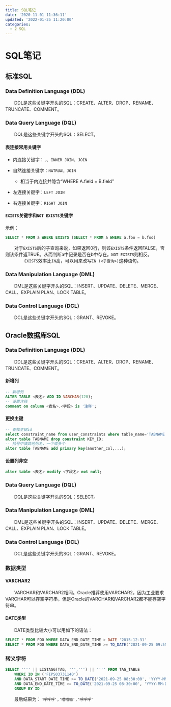 ```yaml
---
title: SQL笔记
date: '2020-11-01 11:36:11'
updated: '2022-01-25 11:20:00'
categories:
  - 2 SQL
---
```

# SQL笔记

## 标准SQL

### Data Definition Language (DDL)

　　DDL是这些关键字开头的SQL：CREATE、ALTER、DROP、RENAME、TRUNCATE、COMMENT。　
　　
### Data Query Language (DQL)

　　DQL是这些关键字开头的SQL：SELECT。
　　
#### 表连接常用关键字

- 内连接关键字：`,`、`INNER JOIN`、`JOIN`

- 自然连接关键字：`NATRUAL JOIN`
  - 相当于内连接并隐含“WHERE A.field = B.field”
  
- 左连接关键字：`LEFT JOIN`

- 右连接关键字：`RIGHT JOIN`

#### `EXISTS`关键字和`NOT EXISTS`关键字

示例：

```sql
SELECT * FROM a WHERE EXISTS (SELECT * FROM a WHERE a.foo = b.foo)
```
　　对于`EXISTS`后的子查询来说，如果返回0行，则该`EXISTS`条件返回FALSE，否则该条件返TRUE。从而判断a中记录是否在b中存在。`NOT EXISTS`则相反。
　　
　　`EXISTS`效率比`IN`高，可以用来改写`IN (<子查询>)`这种语句。

### Data Manipulation Language (DML)

　　DML是这些关键字开头的SQL：INSERT、UPDATE、DELETE、MERGE、CALL、EXPLAIN PLAN、LOCK TABLE。

### Data Control Language (DCL)

　　DCL是这些关键字开头的SQL：GRANT、REVOKE。

## Oracle数据库SQL

### Data Definition Language (DDL)

　　DDL是这些关键字开头的SQL：CREATE、ALTER、DROP、RENAME、TRUNCATE、COMMENT。　
　　
#### 新增列

```sql
-- 新增列
ALTER TABLE <表名> ADD ID VARCHAR(120);
-- 设置注释
comment on column <表名>.<字段> is '注释';
```

#### 更换主键

```sql
-- 查找主键id
select constraint_name from user_constraints where table_name='TABNAME'; -- KEY_ID代表上面查到的主键id,  删除主键约束
alter table TABNAME drop constraint KEY_ID;
-- 括号中填其他列名，一个或多个
alter table TABNAME add primary key(another_col,...);
```

#### 设置列非空

```sql
alter table <表名> modify <字段名> not null;
```

### Data Query Language (DQL)

　　DQL是这些关键字开头的SQL：SELECT。

### Data Manipulation Language (DML)

　　DML是这些关键字开头的SQL：INSERT、UPDATE、DELETE、MERGE、CALL、EXPLAIN PLAN、LOCK TABLE。

### Data Control Language (DCL)

　　DCL是这些关键字开头的SQL：GRANT、REVOKE。
　　

### 数据类型

#### VARCHAR2

　　VARCHAR和VARCHAR2相同。Oracle推荐使用VARCHAR2，因为工业要求VARCHAR可以存空字符串，但是Oracle的VARCHAR和VARCHAR2都不能存空字符串。
　　
#### DATE类型

　　DATE类型比较大小可以用如下的语法：

```sql
SELECT * FROM FOO WHERE DATA_END_DATE_TIME > DATE '2015-12-31'
SELECT * FROM FOO WHERE DATA_END_DATE_TIME >= TO_DATE('2021-09-25 09:55:00', 'YYYY-MM-DD HH24:MI:SS')
```

### 转义字符

```sql
SELECT '''' || LISTAGG(TAG, ''',''') || '''' FROM TAG_TABLE
    WHERE ID IN ('FIPS03731140')
    AND DATA_START_DATE_TIME >= TO_DATE('2021-09-25 08:30:00', 'YYYY-MM-DD HH24:MI:SS')
    AND DATA_END_DATE_TIME >= TO_DATE('2021-09-25 08:30:00', 'YYYY-MM-DD HH24:MI:SS')
    GROUP BY ID
```

　　最后结果为：`'呼呼呼','喵喵喵','呼呼呼'`
